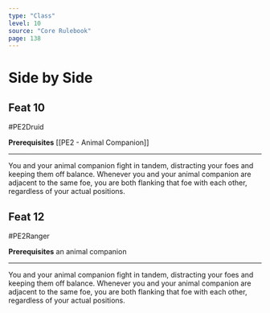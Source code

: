 ```yaml
---
type: "Class"
level: 10
source: "Core Rulebook"
page: 138
---
```

# Side by Side
## Feat 10
#PE2Druid

**Prerequisites** [[PE2 - Animal Companion]]

---
You and your animal companion fight in tandem, distracting your foes and keeping them off balance. Whenever you and your animal companion are adjacent to the same foe, you are both flanking that foe with each other, regardless of your actual positions.

## Feat 12
#PE2Ranger 

**Prerequisites** an animal companion

---
You and your animal companion fight in tandem, distracting your foes and keeping them off balance. Whenever you and your animal companion are adjacent to the same foe, you are both flanking that foe with each other, regardless of your actual positions.
